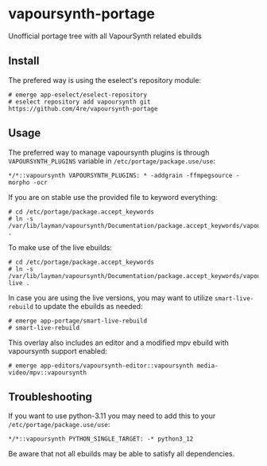 # vapoursynth-portage
Unofficial portage tree with all VapourSynth related ebuilds

Install
-------
The prefered way is using the eselect's repository module:
```
# emerge app-eselect/eselect-repository
# eselect repository add vapoursynth git https://github.com/4re/vapoursynth-portage
```

Usage
-----
The preferred way to manage vapoursynth plugins is through `VAPOURSYNTH_PLUGINS` variable in `/etc/portage/package.use/use`:
```
*/*::vapoursynth VAPOURSYNTH_PLUGINS: * -addgrain -ffmpegsource -morpho -ocr
```

If you are on stable use the provided file to keyword everything:
```
# cd /etc/portage/package.accept_keywords
# ln -s /var/lib/layman/vapoursynth/Documentation/package.accept_keywords/vapoursynth .
```
To make use of the live ebuilds:
```
# cd /etc/portage/package.accept_keywords
# ln -s /var/lib/layman/vapoursynth/Documentation/package.accept_keywords/vapoursynth-live .
```
In case you are using the live versions, you may want to utilize ```smart-live-rebuild``` to update the ebuilds as needed:
```
# emerge app-portage/smart-live-rebuild
# smart-live-rebuild
```
This overlay also includes an editor and a modified mpv ebuild with vapoursynth support enabled:
```
# emerge app-editors/vapoursynth-editor::vapoursynth media-video/mpv::vapoursynth
```

Troubleshooting
---------------
If you want to use python-3.11 you may need to add this to your `/etc/portage/package.use/use`:
```
*/*::vapoursynth PYTHON_SINGLE_TARGET: -* python3_12
```
Be aware that not all ebuilds may be able to satisfy all dependencies.

